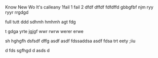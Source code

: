 Know
New
Wo
It's calleany 
1fail 1
 fail 2
dfdf
dffdf
fdfdffd
gbbgfbf
njm
ryy
ryyr
rrgdgd

full
tutt
ddd
sdhmh
hmhmh
agt
fdg

t
gdga
yrte
jgjgf
wwr 
rwrw
werer
erwe

sh
hghgfh
dsfsdf
dffg
asdf
asdf
fdssaddsa
asdf
fdsa
trt
eety
;iiu

d
fds
sgfhgd
d
asds
d



